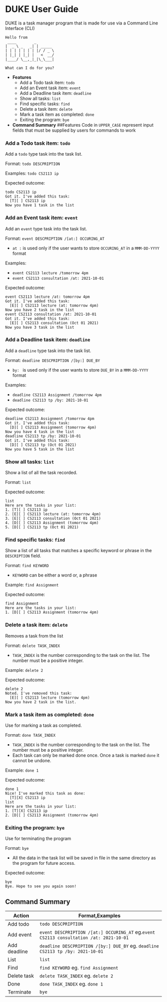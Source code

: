 # DUKE User Guide
DUKE is a task manager program that is made for use via a Command Line Interface (CLI)
```text
Hello from
 ____        _        
|  _ \ _   _| | _____ 
| | | | | | | |/ / _ \
| |_| | |_| |   <  __/
|____/ \__,_|_|\_\___|

What can I do for you?

```

* **Features**
    * Add a Todo task item: `todo`
    * Add an Event task item: `event`
    * Add a Deadline task item: `deadline`
    * Show all tasks: `list`
    * Find specific tasks: `find`
    * Delete a task item: `delete`
    * Mark a task item as completed: `done`
    * Exiting the program: `bye`
* **Command Summary**
##Features
Code in `UPPER_CASE` represent input fields that must be supplied by users for commands to work
### Add a Todo task item: `todo`
Add a `todo` type task into the task list.

Format: `todo DESCPRIPTION` 

Examples:
`todo CS2113 ip`

Expected outcome:
```text
todo CS2113 ip
Got it. I've added this task:
  [T][ ] CS2113 ip
Now you have 1 task in the list
```
### Add an Event task item: `event`
Add an `event` type task into the task list.

Format: `event DESCPRIPTION /[at:] OCCURING_AT`
* `at :` is used only if the user wants to store `OCCURING_AT` in a `MMM-DD-YYYY` format

Examples:
* `event CS2113 lecture /tomorrow 4pm`
* `event CS2113 consultation /at: 2021-10-01`

Expected outcome:
```text
event CS2113 lecture /at: tomorrow 4pm
Got it. I've added this task:
  [E][ ] CS2113 lecture (at: tomorrow 4pm)
Now you have 2 task in the list
event CS2113 consultation /at: 2021-10-01
Got it. I've added this task:
  [E][ ] CS2113 consultation (Oct 01 2021)
Now you have 3 task in the list
```

### Add a Deadline task item: `deadline`
Add a `deadline` type task into the task list.

Format: `deadline DESCPRIPTION /[by:] DUE_BY`
* `by: ` is used only if the user wants to store `DUE_BY` in a `MMM-DD-YYYY` format

Examples:
* `deadline CS2113 Assignment /tomorrow 4pm`
* `deadline CS2113 tp /by: 2021-10-01`

Expected outcome:
```text
deadline CS2113 Assignment /tomorrow 4pm
Got it. I've added this task:
  [D][ ] CS2113 Assignment (tomorrow 4pm)
Now you have 4 task in the list
deadline CS2113 tp /by: 2021-10-01
Got it. I've added this task:
  [D][ ] CS2113 tp (Oct 01 2021)
Now you have 5 task in the list
```

### Show all tasks: `list`
Show a list of all the task recorded.

Format: `list`

Expected outcome:
```text
list
Here are the tasks in your list:
1. [T][ ] CS2113 ip
2. [E][ ] CS2113 lecture (at: tomorrow 4pm)
3. [E][ ] CS2113 consultation (Oct 01 2021)
4. [D][ ] CS2113 Assignment (tomorrow 4pm)
5. [D][ ] CS2113 tp (Oct 01 2021)
```
### Find specific tasks: `find`
Show a list of all tasks that matches a specific keyword or phrase in the `DESCRIPTION` field.

Format: `find KEYWORD`
* `KEYWORD` can be either a word or, a phrase

Example:
`find Assignment`

Expected outcome:
```text
find Assignment 
Here are the tasks in your list:
1. [D][ ] CS2113 Assignment (tomorrow 4pm)
```
### Delete a task item: `delete`
Removes a task from the list

Format: `delete TASK_INDEX`
* `TASK_INDEX` is the number corresponding to the task on the list. The number must be a positive integer.

Example:
`delete 2`

Expected outcome:
```text
delete 2 
Noted. I've removed this task:
  [E][ ] CS2113 lecture (tomorrow 4pm)
Now you have 2 task in the list.
```
### Mark a task item as completed: `done`
Use for marking a task as completed.

Format: `done TASK_INDEX`
* `TASK_INDEX` is the number corresponding to the task on the list. The number must be a positive integer.
* Each task can only be marked done once. Once a task is marked `done` it cannot be undone. 

Example:
`done 1`

Expected outcome:
```text
done 1
Nice! I've marked this task as done:
  [T][X] CS2113 ip
list
Here are the tasks in your list:
1. [T][X] CS2113 ip
2. [D][ ] CS2113 Assignment (tomorrow 4pm)
```
### Exiting the program: `bye`
Use for terminating the program

Format:
`bye`
* All the data in the task list will be saved in file in the same directory as the program for future access.

Expected outcome:
```text
bye
Bye. Hope to see you again soon!
```

## Command Summary
Action | Format,Examples
------ | ---------------
Add todo | `todo DESCPRIPTION` 
Add event | `event DESCPRIPTION /[at:] OCCURING_AT` eg.`event CS2113 consultation /at: 2021-10-01`
Add deadline | `deadline DESCPRIPTION /[by:] DUE_BY` eg. `deadline CS2113 tp /by: 2021-10-01`
List | `list`
Find | `find KEYWORD` eg. `find Assignment`
Delete task | `delete TASK_INDEX` eg. `delete 2`
Done | `done TASK_INDEX` eg. `done 1`
Terminate | `bye`

